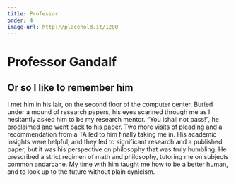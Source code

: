 ```yaml
---
title: Professor
order: 4
image-url: http://placehold.it/1200
---
```


# Professor Gandalf

## Or so I like to remember him

I met him in his lair, on the second floor of the computer center. Buried under a mound of research papers, his eyes scanned through me as I hesitantly asked him to be my research mentor. “You ishall not pass!”, he proclaimed and went back to his paper. Two more visits of pleading and a recommendation from a TA led to him finally taking me in. His academic insights were helpful, and they led to significant research and a published paper, but it was his perspective on philosophy that was truly humbling. He prescribed a strict regimen of math and philosophy, tutoring me on subjects common andarcane. My time with him taught me how to be a better human, and to look up to the future without plain cynicism.
